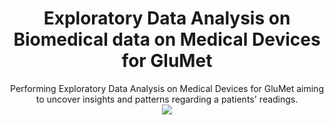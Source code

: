 <div align="center">
  <h1>Exploratory Data Analysis on Biomedical data on Medical Devices for GluMet</h1>
</div>


<div align="center">
Performing Exploratory Data Analysis on Medical Devices for GluMet aiming to uncover insights and patterns regarding a patients' readings.
  
</div>



<div align="center">
  <img src="![image](https://github.com/Ras-codes/Medical-Devices-EDA/assets/164164852/e75db0a3-b1ca-4886-b3aa-751d6abf6415)
">
</div>
